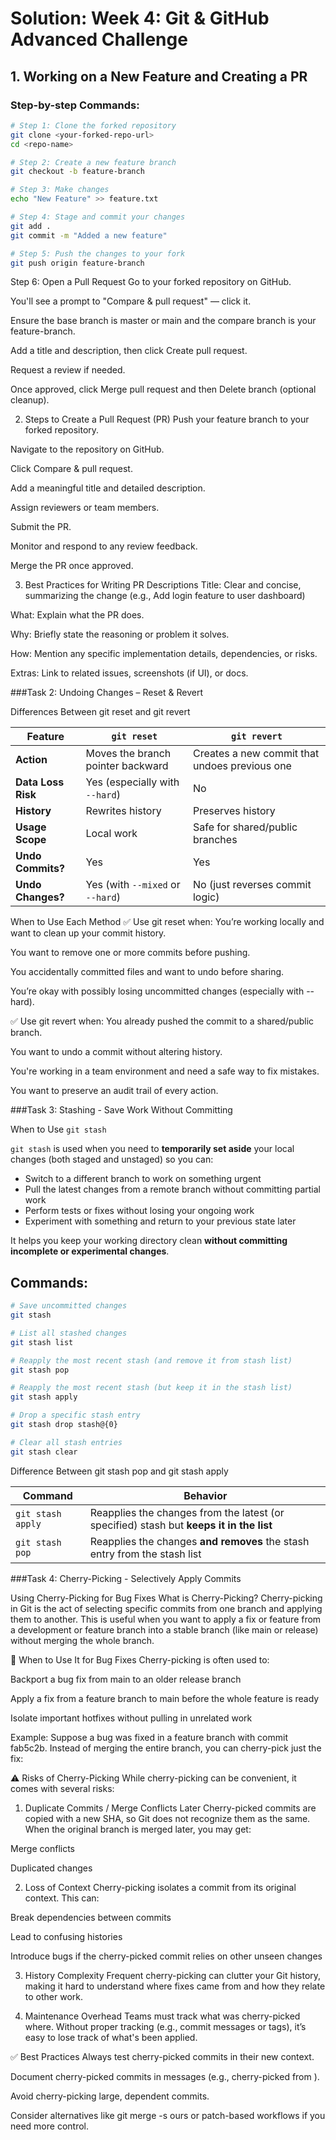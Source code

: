 # Solution: Week 4: Git & GitHub Advanced Challenge

## 1. Working on a New Feature and Creating a PR

### Step-by-step Commands:
```bash
# Step 1: Clone the forked repository
git clone <your-forked-repo-url>
cd <repo-name>

# Step 2: Create a new feature branch
git checkout -b feature-branch

# Step 3: Make changes
echo "New Feature" >> feature.txt

# Step 4: Stage and commit your changes
git add .
git commit -m "Added a new feature"

# Step 5: Push the changes to your fork
git push origin feature-branch
```
Step 6: Open a Pull Request
Go to your forked repository on GitHub.

You'll see a prompt to "Compare & pull request" — click it.

Ensure the base branch is master or main and the compare branch is your feature-branch.

Add a title and description, then click Create pull request.

Request a review if needed.

Once approved, click Merge pull request and then Delete branch (optional cleanup).

2. Steps to Create a Pull Request (PR)
Push your feature branch to your forked repository.

Navigate to the repository on GitHub.

Click Compare & pull request.

Add a meaningful title and detailed description.

Assign reviewers or team members.

Submit the PR.

Monitor and respond to any review feedback.

Merge the PR once approved.

3. Best Practices for Writing PR Descriptions
Title: Clear and concise, summarizing the change (e.g., Add login feature to user dashboard)

What: Explain what the PR does.

Why: Briefly state the reasoning or problem it solves.

How: Mention any specific implementation details, dependencies, or risks.

Extras: Link to related issues, screenshots (if UI), or docs.


###Task 2: Undoing Changes – Reset & Revert

Differences Between git reset and git revert

| Feature            | `git reset`                       | `git revert`                                  |
| ------------------ | --------------------------------- | --------------------------------------------- |
| **Action**         | Moves the branch pointer backward | Creates a new commit that undoes previous one |
| **Data Loss Risk** | Yes (especially with `--hard`)    | No                                            |
| **History**        | Rewrites history                  | Preserves history                             |
| **Usage Scope**    | Local work                        | Safe for shared/public branches               |
| **Undo Commits?**  | Yes                               | Yes                                           |
| **Undo Changes?**  | Yes (with `--mixed` or `--hard`)  | No (just reverses commit logic)               |


When to Use Each Method
✅ Use git reset when:
You’re working locally and want to clean up your commit history.

You want to remove one or more commits before pushing.

You accidentally committed files and want to undo before sharing.

You’re okay with possibly losing uncommitted changes (especially with --hard).

✅ Use git revert when:
You already pushed the commit to a shared/public branch.

You want to undo a commit without altering history.

You're working in a team environment and need a safe way to fix mistakes.

You want to preserve an audit trail of every action.



###Task 3: Stashing - Save Work Without Committing

When to Use `git stash`

`git stash` is used when you need to **temporarily set aside** your local changes (both staged and unstaged) so you can:

- Switch to a different branch to work on something urgent
- Pull the latest changes from a remote branch without committing partial work
- Perform tests or fixes without losing your ongoing work
- Experiment with something and return to your previous state later

It helps you keep your working directory clean **without committing incomplete or experimental changes**.

## Commands:

```bash
# Save uncommitted changes
git stash

# List all stashed changes
git stash list

# Reapply the most recent stash (and remove it from stash list)
git stash pop

# Reapply the most recent stash (but keep it in the stash list)
git stash apply

# Drop a specific stash entry
git stash drop stash@{0}

# Clear all stash entries
git stash clear

```

Difference Between git stash pop and git stash apply

| Command           | Behavior                                                                                |
| ----------------- | --------------------------------------------------------------------------------------- |
| `git stash apply` | Reapplies the changes from the latest (or specified) stash but **keeps it in the list** |
| `git stash pop`   | Reapplies the changes **and removes** the stash entry from the stash list               |




###Task 4: Cherry-Picking - Selectively Apply Commits

Using Cherry-Picking for Bug Fixes
What is Cherry-Picking?
Cherry-picking in Git is the act of selecting specific commits from one branch and applying them to another. This is useful when you want to apply a fix or feature from a development or feature branch into a stable branch (like main or release) without merging the whole branch.

📌 When to Use It for Bug Fixes
Cherry-picking is often used to:

Backport a bug fix from main to an older release branch

Apply a fix from a feature branch to main before the whole feature is ready

Isolate important hotfixes without pulling in unrelated work

Example:
Suppose a bug was fixed in a feature branch with commit fab5c2b. Instead of merging the entire branch, you can cherry-pick just the fix:


⚠️ Risks of Cherry-Picking
While cherry-picking can be convenient, it comes with several risks:

1. Duplicate Commits / Merge Conflicts Later
Cherry-picked commits are copied with a new SHA, so Git does not recognize them as the same. When the original branch is merged later, you may get:

Merge conflicts

Duplicated changes

2. Loss of Context
Cherry-picking isolates a commit from its original context. This can:

Break dependencies between commits

Lead to confusing histories

Introduce bugs if the cherry-picked commit relies on other unseen changes

3. History Complexity
Frequent cherry-picking can clutter your Git history, making it hard to understand where fixes came from and how they relate to other work.

4. Maintenance Overhead
Teams must track what was cherry-picked where. Without proper tracking (e.g., commit messages or tags), it’s easy to lose track of what's been applied.

✅ Best Practices
Always test cherry-picked commits in their new context.

Document cherry-picked commits in messages (e.g., cherry-picked from <commit-sha>).

Avoid cherry-picking large, dependent commits.

Consider alternatives like git merge -s ours or patch-based workflows if you need more control.


